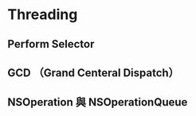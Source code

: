 Threading
=========

Perform Selector
----------------

GCD （Grand Centeral Dispatch）
---

NSOperation 與 NSOperationQueue
-------------------------------



